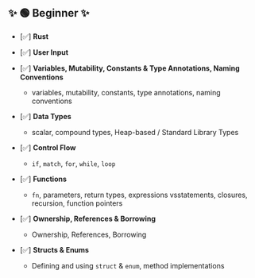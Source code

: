 ## ✨ 🟢 Beginner ✨

-   [✅] **Rust**

-   [✅] **User Input**

-   [✅] **Variables, Mutability, Constants & Type Annotations, Naming Conventions**
    -   variables, mutability, constants, type annotations, naming conventions
-   [✅] **Data Types**
    -   scalar, compound types, Heap-based / Standard Library Types
-   [✅] **Control Flow**
    -   `if`, `match`, `for`, `while`, `loop`
-   [✅] **Functions**
    -   `fn`, parameters, return types, expressions vsstatements, closures, recursion, function pointers
-   [✅] **Ownership, References & Borrowing**
    -   Ownership, References, Borrowing
-   [✅] **Structs & Enums**
    -   Defining and using `struct` & `enum`, method implementations
